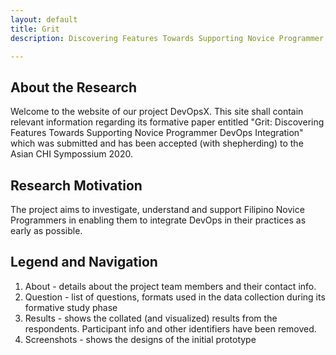 ```yaml
---
layout: default
title: Grit 
description: Discovering Features Towards Supporting Novice Programmer DevOps Integration

---
```


## About the Research
 Welcome to the website of our project DevOpsX. This site shall contain relevant information regarding its formative paper entitled "Grit: Discovering Features Towards Supporting Novice Programmer DevOps Integration" which was submitted and has been accepted (with shepherding) to the Asian CHI Sympossium 2020. 
 
## Research Motivation
The project aims to investigate, understand and support Filipino Novice Programmers in enabling them to integrate DevOps in their practices as early as possible. 

## Legend and Navigation
1. About - details about the project team members and their contact info. 
1. Question - list of questions, formats used in the data collection during its formative study phase
1. Results - shows the collated (and visualized) results from the respondents. Participant info and other identifiers have been removed.
1. Screenshots - shows the designs of the initial prototype
